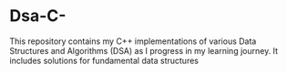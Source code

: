 # Dsa-C-
This repository contains my C++ implementations of various Data Structures and Algorithms (DSA) as I progress in my learning journey. It includes solutions for fundamental data structures
